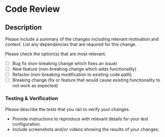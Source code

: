# Code Review

## Description
Please include a summary of the changes including relevant motivation and context. List any dependencies that are required for this change.

Please check the option(s) that are most relevant.

- [ ] Bug fix (non-breaking change which fixes an issue)
- [ ] New feature (non-breaking change which adds functionality)
- [ ] Refactor (non-breaking modification to existing code path)
- [ ] Breaking change (fix or feature that would cause existing functionality to not work as expected)

### Testing & Verification

Please describe the tests that you ran to verify your changes. 

- Provide instructions to reproduce with relevant details for your test configuration.
- Include screenshots and/or videos showing the results of your changes.
